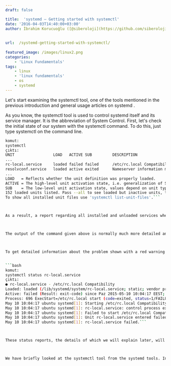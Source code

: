 ```yaml
---
draft: false

title:  'systemd – Getting started with systemctl'
date: '2016-04-03T14:40:00+03:00'
author: İbrahim Korucuoğlu ([@siberoloji](https://github.com/siberoloji))
 
 
url:  /systemd-getting-started-with-systemctl/
 
featured_image: /images/linux2.png
categories:
    - 'Linux Fundamentals'
tags:
    - linux
    - 'linux fundamentals'
    - os
    - systemd
---
```



Let's start examining the systemctl tool, one of the tools mentioned in the previous introduction  and  general usage articles on systemd .



As you know, the systemctl tool is used to control systemd itself and its service manager. It is the abbreviation of System Control. First, let's check the initial state of our system with the systemctl command. To do this, just type systemctl on the command line.


```bash
komut:
systemctl
çıktı:
UNIT                 LOAD   ACTIVE SUB         DESCRIPTION
...
rc-local.service     loaded failed failed      /etc/rc.local Compatibility
resolvconf.service   loaded active exited      Nameserver information manager rsyslog.service      loaded active running     System Logging Service
...
LOAD   = Reflects whether the unit definition was properly loaded.
ACTIVE = The high-level unit activation state, i.e. generalization of SUB.
SUB    = The low-level unit activation state, values depend on unit type.
152 loaded units listed. Pass --all to see loaded but inactive units, too.
To show all installed unit files use 'systemctl list-unit-files'.```



As a result, a report regarding all installed and unloaded services when your system starts is displayed on the screen. On this screen, the LOAD – ACTIVE – SUB columns provide information about the status of the loaded unit. According to the information in these columns, you can detect the errors of your system and fix the errors with the help of other systemd tools.



The output of the command given above is normally much more detailed and longer, but we have included it here in short. At the end of the report,  we can see that a total of 152 units are listed with the statement 152 loaded units listed.



To get detailed information about the problem shown with a red warning in the output of the command,  we will use the status** unit command of the systemctl**  tool  and the name of the unit we want to get information about.


```bash
komut:
systemctl status rc-local.service
çıktı:
● rc-local.service - /etc/rc.local Compatibility
Loaded: loaded (/lib/systemd/system/rc-local.service; static; vendor preset: enabled)
Active: failed (Result: exit-code) since Paz 2015-05-10 10:04:17 EEST; 42min ago
Process: 696 ExecStart=/etc/rc.local start (code=exited, status=1/FAILURE)
May 10 10:04:17 ubuntu systemd[1]: Starting /etc/rc.local Compatibility...
May 10 10:04:17 ubuntu systemd[1]: rc-local.service: control process exited, code=exited status=1
May 10 10:04:17 ubuntu systemd[1]: Failed to start /etc/rc.local Compatibility.
May 10 10:04:17 ubuntu systemd[1]: Unit rc-local.service entered failed state.
May 10 10:04:17 ubuntu systemd[1]: rc-local.service failed.```



These status reports, the details of which we will explain later, will be very useful in finding out where there are problems with our system. The use of the Systemctl tool is done with status commands and parameters, as shown above and similar.



We have briefly looked at the systemctl tool from the systemd tools. In the following articles, we will examine using unit commands, unit file commands and system commands with the systemctl tool.
